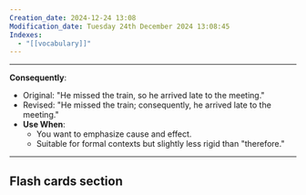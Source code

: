 ```yaml
---
Creation_date: 2024-12-24 13:08
Modification_date: Tuesday 24th December 2024 13:08:45
Indexes:
  - "[[vocabulary]]"
---
```


----

**Consequently**: 
- Original: "He missed the train, so he arrived late to the meeting."
- Revised: "He missed the train; consequently, he arrived late to the meeting."
- **Use When**:
	- You want to emphasize cause and effect.
	- Suitable for formal contexts but slightly less rigid than "therefore."



















---
## Flash cards section
